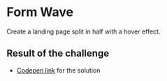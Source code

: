 # Form Wave
Create a landing page split in half with a hover effect.

## Result of the challenge
- [Codepen link](https://codepen.io/dzenitaa96/pen/jOpLgJY) for the solution

